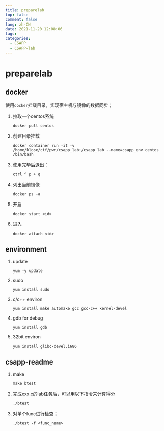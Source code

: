 ```yaml
---
title: preparelab
top: false
comment: false
lang: zh-CN
date: 2021-11-20 12:08:06
tags:
categories:
  - CSAPP
  -	CSAPP-lab
---
```


# preparelab

## docker

使用`docker`挂载目录，实现宿主机与镜像的数据同步；

1. 拉取一个centos系统

   ```
   docker pull centos
   ```

2. 创建目录挂载

   ```
   docker container run -it -v /home/klose/ctf/pwn/csapp_lab:/csapp_lab --name=csapp_env centos /bin/bash
   ```

3. 使用完毕后退出：

   ```
   ctrl ^ p + q
   ```

4. 列出当前镜像

   ```
   docker ps -a
   ```

5. 开启

   ```
   docker start <id>
   ```

6. 进入

   ```
   docker attach <id>
   ```

   

## environment

1. update

   ```
   yum -y update
   ```

2. sudo

   ```
   yum install sudo
   ```

3. c/c++ environ

   ```
   yum install make automake gcc gcc-c++ kernel-devel
   ```

4. gdb for debug

   ```
   yum install gdb
   ```

5. 32bit environ

   ```
   yum install glibc-devel.i686
   ```

## csapp-readme

1. make

   ```
   make btest
   ```

2. 完成xxx.c的lab任务后，可以用以下指令来计算得分

   ```
   ./btest
   ```

3. 对单个func进行检查；

   ```
   ./btest -f <func_name>
   ```

   

